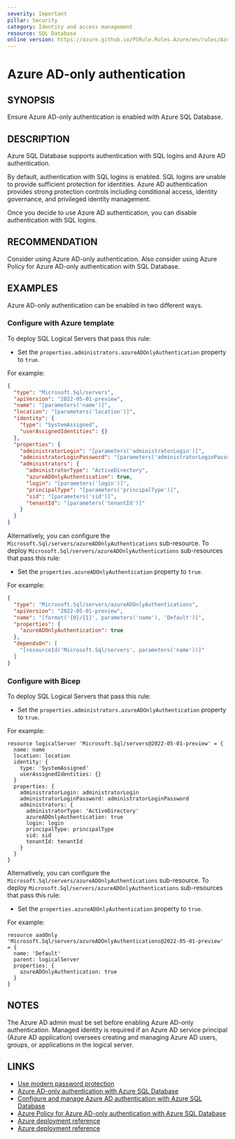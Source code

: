 ```yaml
---
severity: Important
pillar: Security
category: Identity and access management
resource: SQL Database
online version: https://azure.github.io/PSRule.Rules.Azure/en/rules/Azure.SQL.AADOnly/
---
```


# Azure AD-only authentication

## SYNOPSIS

Ensure Azure AD-only authentication is enabled with Azure SQL Database.

## DESCRIPTION

Azure SQL Database supports authentication with SQL logins and Azure AD authentication.

By default, authentication with SQL logins is enabled.
SQL logins are unable to provide sufficient protection for identities.
Azure AD authentication provides strong protection controls including conditional access, identity governance, and privileged identity management.

Once you decide to use Azure AD authentication, you can disable authentication with SQL logins.

## RECOMMENDATION

Consider using Azure AD-only authentication.
Also consider using Azure Policy for Azure AD-only authentication with SQL Database.

## EXAMPLES

Azure AD-only authentication can be enabled in two different ways.

### Configure with Azure template

To deploy SQL Logical Servers that pass this rule:

- Set the `properties.administrators.azureADOnlyAuthentication` property to `true`.

For example:

```json
{
  "type": "Microsoft.Sql/servers",
  "apiVersion": "2022-05-01-preview",
  "name": "[parameters('name')]",
  "location": "[parameters('location')]",
  "identity": {
    "type": "SystemAssigned",
    "userAssignedIdentities": {}
  },
  "properties": {
    "administratorLogin": "[parameters('administratorLogin')]",
    "administratorLoginPassword": "[parameters('administratorLoginPassword')]",
    "administrators": {
      "administratorType": "ActiveDirectory",
      "azureADOnlyAuthentication": true,
      "login": "[parameters('login')]",
      "principalType": "[parameters('principalType')]",
      "sid": "[parameters('sid')]",
      "tenantId": "[parameters('tenantId')]"
    }
  }
}
```

Alternatively, you can configure the `Microsoft.Sql/servers/azureADOnlyAuthentications` sub-resource.
To deploy `Microsoft.Sql/servers/azureADOnlyAuthentications` sub-resources that pass this rule:

- Set the `properties.azureADOnlyAuthentication` property to `true`.

For example:

```json
{
  "type": "Microsoft.Sql/servers/azureADOnlyAuthentications",
  "apiVersion": "2022-05-01-preview",
  "name": "[format('{0}/{1}', parameters('name'), 'Default')]",
  "properties": {
    "azureADOnlyAuthentication": true
  },
  "dependsOn": [
    "[resourceId('Microsoft.Sql/servers', parameters('name'))]"
  ]
}
```

### Configure with Bicep

To deploy SQL Logical Servers that pass this rule:

- Set the `properties.administrators.azureADOnlyAuthentication` property to `true`.

For example:

```bicep
resource logicalServer 'Microsoft.Sql/servers@2022-05-01-preview' = {
  name: name
  location: location
  identity: {
    type: 'SystemAssigned'
    userAssignedIdentities: {}
  }
  properties: {
    administratorLogin: administratorLogin
    administratorLoginPassword: administratorLoginPassword
    administrators: {
      administratorType: 'ActiveDirectory'
      azureADOnlyAuthentication: true
      login: login
      principalType: principalType
      sid: sid
      tenantId: tenantId
    }
  }
}
```

Alternatively, you can configure the `Microsoft.Sql/servers/azureADOnlyAuthentications` sub-resource.
To deploy `Microsoft.Sql/servers/azureADOnlyAuthentications` sub-resources that pass this rule:

- Set the `properties.azureADOnlyAuthentication` property to `true`.

For example:

```bicep
resource aadOnly 'Microsoft.Sql/servers/azureADOnlyAuthentications@2022-05-01-preview' = {
  name: 'Default'
  parent: logicalServer
  properties: {
    azureADOnlyAuthentication: true
  }
}
```

## NOTES

The Azure AD admin must be set before enabling Azure AD-only authentication. Managed identity is required if an Azure AD service principal (Azure AD application) oversees creating and managing Azure AD users, groups, or applications in the logical server.
## LINKS

- [Use modern password protection](https://learn.microsoft.com/azure/architecture/framework/security/design-identity-authentication#use-modern-password-protection)
- [Azure AD-only authentication with Azure SQL Database](https://learn.microsoft.com/azure/azure-sql/database/authentication-azure-ad-only-authentication)
- [Configure and manage Azure AD authentication with Azure SQL Database](https://learn.microsoft.com/azure/azure-sql/database/authentication-aad-configure)
- [Azure Policy for Azure AD-only authentication with Azure SQL Database](https://learn.microsoft.com/azure/azure-sql/database/authentication-azure-ad-only-authentication-policy)
- [Azure deployment reference](https://learn.microsoft.com/azure/templates/microsoft.sql/servers#managedinstanceexternaladministrator)
- [Azure deployment reference](https://learn.microsoft.com/azure/templates/microsoft.sql/servers/azureadonlyauthentications#managedinstanceazureadonlyauthproperties)
